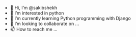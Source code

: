 - 👋 Hi, I’m @sakibshekh
- 👀 I’m interested in python
- 🌱 I’m currently learning Python programming with Django
- 💞️ I’m looking to collaborate on ...
- 📫 How to reach me ...

<!---
sakibshekh/sakibshekh is a ✨ special ✨ repository because its `README.md` (this file) appears on your GitHub profile.
You can click the Preview link to take a look at your changes.
--->
